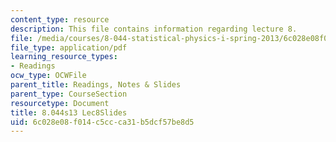 ```yaml
---
content_type: resource
description: This file contains information regarding lecture 8.
file: /media/courses/8-044-statistical-physics-i-spring-2013/6c028e08f014c5ccca31b5dcf57be8d5_MIT8_044S13_L8.pdf
file_type: application/pdf
learning_resource_types:
- Readings
ocw_type: OCWFile
parent_title: Readings, Notes & Slides
parent_type: CourseSection
resourcetype: Document
title: 8.044s13 Lec8Slides
uid: 6c028e08-f014-c5cc-ca31-b5dcf57be8d5
---
```

